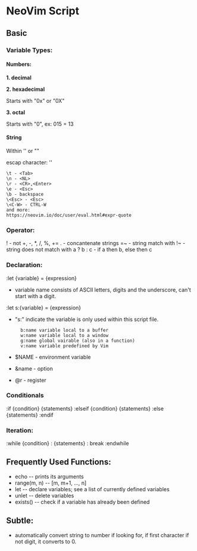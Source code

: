 # NeoVim Script

## Basic

### Variable Types:



#### Numbers:

**1. decimal**

**2. hexadecimal**

Starts with "0x" or "0X"

**3. octal**

Starts with "0", ex: 015 = 13

#### String

Within '' or ""

escap character: '\'

	\t - <Tab>
	\n - <NL>
	\r - <CR>,<Enter>
	\e - <Esc>
	\b - backspace
	\<Esc> - <Esc>
	\<C-W> - CTRL-W
	and more:
	https://neovim.io/doc/user/eval.html#expr-quote


### Operator:

! - not
+, -, *, /, %, +=
. - concantenate strings
=~ - string match with
!~ - string does not match with
a ? b : c - if a then b, else then c  


### Declaration:

:let {variable} = {expression}

* variable name consists of ASCII letters, digits and the underscore, can't start with a digit.

:let s:{variable} = {expression}

* "s:" indicate the variable is only used within this script file.
		
		b:name variable local to a buffer
		w:name variable local to a window
		g:name global vairable (also in a function)
		v:name variable predefined by Vim
	
* $NAME - environment variable
* &name - option
* @r - register

### Conditionals

:if {condition}
	{statements}
:elseif {condition}
	{statements}
:else
	{statements}
:endif

### Iteration:

:while {condition}
:  {statements}
:  break
:endwhile

## Frequently Used Functions:

* echo -- prints its arguments
* range(m, n) -- [m, m+1, ..., n]
* let -- declare variables; see a list of currently defined variables 
* unlet -- delete variables
* exists() -- check if a variable has already been defined

## Subtle:

* automatically convert string to number if looking for, if first character if not digit, it converts to 0.